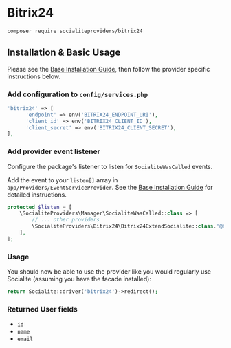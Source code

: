# Bitrix24

```bash
composer require socialiteproviders/bitrix24
```

## Installation & Basic Usage

Please see the [Base Installation Guide](https://socialiteproviders.com/usage/), then follow the provider specific instructions below.

### Add configuration to `config/services.php`

```php
'bitrix24' => [
      'endpoint' => env('BITRIX24_ENDPOINT_URI'),
      'client_id' => env('BITRIX24_CLIENT_ID'),
      'client_secret' => env('BITRIX24_CLIENT_SECRET'),
],
```

### Add provider event listener

Configure the package's listener to listen for `SocialiteWasCalled` events.

Add the event to your `listen[]` array in `app/Providers/EventServiceProvider`. See
the [Base Installation Guide](https://socialiteproviders.com/usage/) for detailed instructions.

```php
protected $listen = [
    \SocialiteProviders\Manager\SocialiteWasCalled::class => [
        // ... other providers
        \SocialiteProviders\Bitrix24\Bitrix24ExtendSocialite::class.'@handle',
    ],
];
```

### Usage

You should now be able to use the provider like you would regularly use Socialite (assuming you have the facade installed):

```php
return Socialite::driver('bitrix24')->redirect();
```

### Returned User fields

- ``id``
- ``name``
- ``email``
